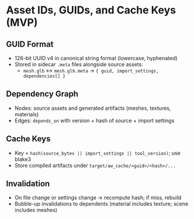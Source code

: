# Asset IDs, GUIDs, and Cache Keys (MVP)

## GUID Format
- 128-bit UUID v4 in canonical string format (lowercase, hyphenated)
- Stored in sidecar `.meta` files alongside source assets:
  - `mesh.glb` ↔ `mesh.glb.meta` → `{ guid, import_settings, dependencies[] }`

## Dependency Graph
- Nodes: source assets and generated artifacts (meshes, textures, materials)
- Edges: `depends_on` with version + hash of source + import settings

## Cache Keys
- Key = `hash(source_bytes || import_settings || tool_version)`; use blake3
- Store compiled artifacts under `target/aw_cache/<guid>/<hash>/...`

## Invalidation
- On file change or settings change → recompute hash; if miss, rebuild
- Bubble-up invalidations to dependents (material includes texture; scene includes meshes)

